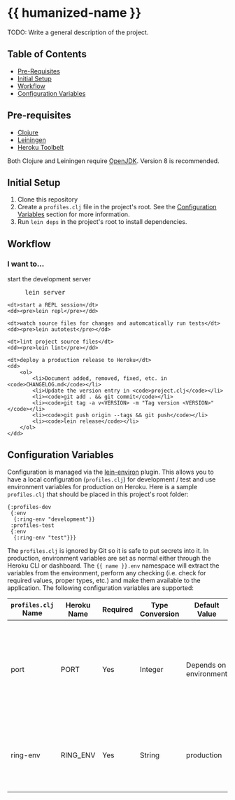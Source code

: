 # {{ humanized-name }}

TODO: Write a general description of the project.

## Table of Contents
* [Pre-Requisites](#pre-requisites)
* [Initial Setup](#initial-setup)
* [Workflow](#workflow)
* [Configuration Variables](#configuration-variables)

## Pre-requisites
* [Clojure](https://clojure.org/guides/getting_started)
* [Leiningen](https://leiningen.org/)
* [Heroku Toolbelt](https://devcenter.heroku.com/articles/heroku-cli)

Both Clojure and Leiningen require [OpenJDK](http://openjdk.java.net/install/). Version 8 is recommended.

## Initial Setup
1. Clone this repository
2. Create a `profiles.clj` file in the project's root. See the [Configuration Variables](#configuration-variables) section for more information.
3. Run `lein deps` in the project's root to install dependencies.

## Workflow
### I want to...
<dl>
    <dt>start the development server</dt>
    <dd><pre>lein server</pre></dd>

    <dt>start a REPL session</dt>
    <dd><pre>lein repl</pre></dd>

    <dt>watch source files for changes and automcatically run tests</dt>
    <dd><pre>lein autotest</pre></dd>

    <dt>lint project source files</dt>
    <dd><pre>lein lint</pre></dd>

    <dt>deploy a production release to Heroku</dt>
    <dd>
        <ol>
            <li>Document added, removed, fixed, etc. in <code>CHANGELOG.md</code></li>
            <li>Update the version entry in <code>project.clj</code></li>
            <li><code>git add . && git commit</code></li>
            <li><code>git tag -a v<VERSION> -m "Tag version <VERSION>"</code></li>
            <li><code>git push origin --tags && git push</code></li>
            <li><code>lein release</code></li>
        </ol>
    </dd>
</dl>

## Configuration Variables
Configuration is managed via the [lein-environ](https://github.com/weavejester/environ) plugin. This allows you to have a local configuration (`profiles.clj`) for development / test and use environment variables for production on Heroku. Here is a sample `profiles.clj` that should be placed in this project's root folder:

```
{:profiles-dev
 {:env
  {:ring-env "development"}}
 :profiles-test
 {:env
  {:ring-env "test"}}}
```

The `profiles.clj` is ignored by Git so it is safe to put secrets into it. In production, environment variables are set as normal either through the Heroku CLI or dashboard. The `{{ name }}.env` namespace will extract the variables from the environment, perform any checking (i.e. check for required values, proper types, etc.) and make them available to the application. The following configuration variables are supported:

<table>
    <thead>
        <tr>
            <th><code>profiles.clj</code> Name</th>
            <th>Heroku Name</th>
            <th>Required</th>
            <th>Type Conversion</th>
            <th>Default Value</th>
            <th>Description</th>
        </tr>
    </thead>
    <tbody>
        <tr>
            <td>port</td>
            <td>PORT</td>
            <td>Yes</td>
            <td>Integer</td>
            <td>Depends on environment</td>
            <td>In development, an available port will automatically be selected. For production, this value is provided by Heroku.</td>
        </tr>
        <tr>
            <td>ring-env</td>
            <td>RING_ENV</td>
            <td>Yes</td>
            <td>String</td>
            <td>production</td>
            <td>Mode in which the application will run. Valid values are <strong>development</strong>, <strong>test</strong> and <strong>production</strong></td>
        </tr>
    </tbody>
</table>
